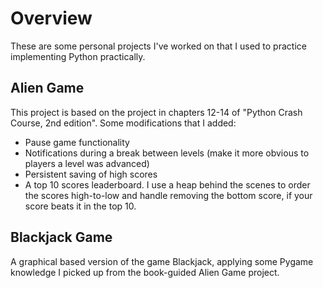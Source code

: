 # Overview
These are some personal projects I've worked on that I used to practice implementing Python practically. 

## Alien Game
This project is based on the project in chapters 12-14 of "Python Crash Course, 2nd edition". Some modifications that I added:
* Pause game functionality
* Notifications during a break between levels (make it more obvious to players a level was advanced)
* Persistent saving of high scores
* A top 10 scores leaderboard. I use a heap behind the scenes to order the scores high-to-low and handle removing the bottom score, if your score beats it in the top 10.

## Blackjack Game
A graphical based version of the game Blackjack, applying some Pygame knowledge I picked up from the book-guided Alien Game project.
